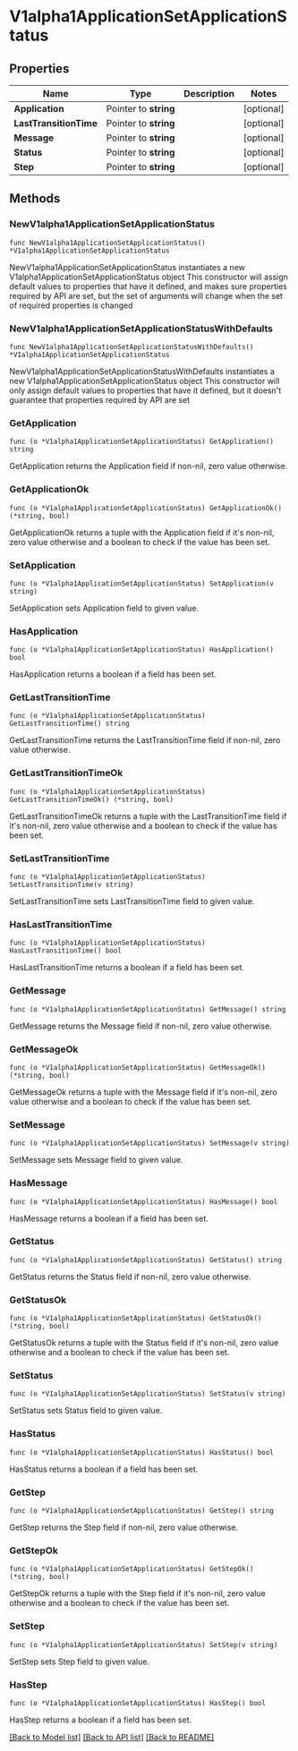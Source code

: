 # V1alpha1ApplicationSetApplicationStatus

## Properties

Name | Type | Description | Notes
------------ | ------------- | ------------- | -------------
**Application** | Pointer to **string** |  | [optional] 
**LastTransitionTime** | Pointer to **string** |  | [optional] 
**Message** | Pointer to **string** |  | [optional] 
**Status** | Pointer to **string** |  | [optional] 
**Step** | Pointer to **string** |  | [optional] 

## Methods

### NewV1alpha1ApplicationSetApplicationStatus

`func NewV1alpha1ApplicationSetApplicationStatus() *V1alpha1ApplicationSetApplicationStatus`

NewV1alpha1ApplicationSetApplicationStatus instantiates a new V1alpha1ApplicationSetApplicationStatus object
This constructor will assign default values to properties that have it defined,
and makes sure properties required by API are set, but the set of arguments
will change when the set of required properties is changed

### NewV1alpha1ApplicationSetApplicationStatusWithDefaults

`func NewV1alpha1ApplicationSetApplicationStatusWithDefaults() *V1alpha1ApplicationSetApplicationStatus`

NewV1alpha1ApplicationSetApplicationStatusWithDefaults instantiates a new V1alpha1ApplicationSetApplicationStatus object
This constructor will only assign default values to properties that have it defined,
but it doesn't guarantee that properties required by API are set

### GetApplication

`func (o *V1alpha1ApplicationSetApplicationStatus) GetApplication() string`

GetApplication returns the Application field if non-nil, zero value otherwise.

### GetApplicationOk

`func (o *V1alpha1ApplicationSetApplicationStatus) GetApplicationOk() (*string, bool)`

GetApplicationOk returns a tuple with the Application field if it's non-nil, zero value otherwise
and a boolean to check if the value has been set.

### SetApplication

`func (o *V1alpha1ApplicationSetApplicationStatus) SetApplication(v string)`

SetApplication sets Application field to given value.

### HasApplication

`func (o *V1alpha1ApplicationSetApplicationStatus) HasApplication() bool`

HasApplication returns a boolean if a field has been set.

### GetLastTransitionTime

`func (o *V1alpha1ApplicationSetApplicationStatus) GetLastTransitionTime() string`

GetLastTransitionTime returns the LastTransitionTime field if non-nil, zero value otherwise.

### GetLastTransitionTimeOk

`func (o *V1alpha1ApplicationSetApplicationStatus) GetLastTransitionTimeOk() (*string, bool)`

GetLastTransitionTimeOk returns a tuple with the LastTransitionTime field if it's non-nil, zero value otherwise
and a boolean to check if the value has been set.

### SetLastTransitionTime

`func (o *V1alpha1ApplicationSetApplicationStatus) SetLastTransitionTime(v string)`

SetLastTransitionTime sets LastTransitionTime field to given value.

### HasLastTransitionTime

`func (o *V1alpha1ApplicationSetApplicationStatus) HasLastTransitionTime() bool`

HasLastTransitionTime returns a boolean if a field has been set.

### GetMessage

`func (o *V1alpha1ApplicationSetApplicationStatus) GetMessage() string`

GetMessage returns the Message field if non-nil, zero value otherwise.

### GetMessageOk

`func (o *V1alpha1ApplicationSetApplicationStatus) GetMessageOk() (*string, bool)`

GetMessageOk returns a tuple with the Message field if it's non-nil, zero value otherwise
and a boolean to check if the value has been set.

### SetMessage

`func (o *V1alpha1ApplicationSetApplicationStatus) SetMessage(v string)`

SetMessage sets Message field to given value.

### HasMessage

`func (o *V1alpha1ApplicationSetApplicationStatus) HasMessage() bool`

HasMessage returns a boolean if a field has been set.

### GetStatus

`func (o *V1alpha1ApplicationSetApplicationStatus) GetStatus() string`

GetStatus returns the Status field if non-nil, zero value otherwise.

### GetStatusOk

`func (o *V1alpha1ApplicationSetApplicationStatus) GetStatusOk() (*string, bool)`

GetStatusOk returns a tuple with the Status field if it's non-nil, zero value otherwise
and a boolean to check if the value has been set.

### SetStatus

`func (o *V1alpha1ApplicationSetApplicationStatus) SetStatus(v string)`

SetStatus sets Status field to given value.

### HasStatus

`func (o *V1alpha1ApplicationSetApplicationStatus) HasStatus() bool`

HasStatus returns a boolean if a field has been set.

### GetStep

`func (o *V1alpha1ApplicationSetApplicationStatus) GetStep() string`

GetStep returns the Step field if non-nil, zero value otherwise.

### GetStepOk

`func (o *V1alpha1ApplicationSetApplicationStatus) GetStepOk() (*string, bool)`

GetStepOk returns a tuple with the Step field if it's non-nil, zero value otherwise
and a boolean to check if the value has been set.

### SetStep

`func (o *V1alpha1ApplicationSetApplicationStatus) SetStep(v string)`

SetStep sets Step field to given value.

### HasStep

`func (o *V1alpha1ApplicationSetApplicationStatus) HasStep() bool`

HasStep returns a boolean if a field has been set.


[[Back to Model list]](../README.md#documentation-for-models) [[Back to API list]](../README.md#documentation-for-api-endpoints) [[Back to README]](../README.md)



